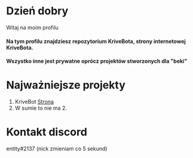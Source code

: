 # Dzień dobry
Witaj na moim profilu
#### Na tym profilu znajdziesz repozytorium KriveBota, strony internetowej KriveBota.
#### Wszystko inne jest prywatne oprócz projektów stworzonych dla "beki"
# Najważniejsze projekty
1. KriveBot [Strona](https://krivebot.tk)
2. W sumie to nie ma 2. 
# Kontakt discord 
entity#2137 (nick zmieniam co 5 sekund)
